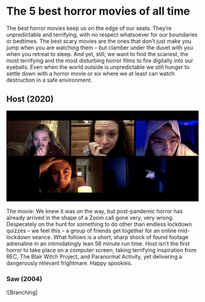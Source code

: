 # The 5 best horror movies of all time

The best horror movies keep us on the edge of our seats. They’re unpredictable and terrifying, with no respect whatsoever for our boundaries or bedtimes. The best scary movies are the ones that don’t just make you jump when you are watching them – but clamber under the duvet with you when you retreat to sleep. And yet, still, we want to find the scariest, the most terrifying and the most disturbing horror films to fire digitally into our eyeballs. Even when the world outside is unpredictable we still hunger to settle down with a horror movie or six where we at least can watch destruction in a safe environment.

## Host (2020)
![Branching](fjzddfz.jpg)

The movie: We knew it was on the way, but post-pandemic horror has already arrived in the shape of a Zoom call gone very, very wrong. Desperately on the hunt for something to do other than endless lockdown quizzes – we feel this – a group of friends get together for an online mid-lockdown seance. What follows is a short, sharp shock of found footage adrenaline in an intimidatingly lean 56 minute run time. Host isn’t the first horror to take place on a computer screen, taking terrifying inspiration from REC, The Blair Witch Project, and Paranormal Activity, yet delivering a dangerously relevant frightmare. Happy spookies. 

### Saw (2004)
![Branching]
